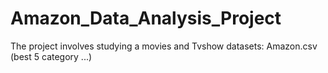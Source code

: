 # Amazon_Data_Analysis_Project
The project involves studying a movies and Tvshow datasets: Amazon.csv  (best 5 category ...)
